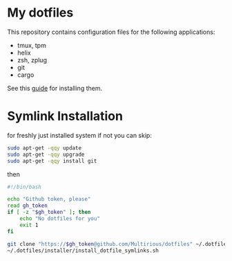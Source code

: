 # My dotfiles

This repository contains configuration files for the following applications:
- tmux, tpm
- helix
- zsh, zplug
- git
- cargo

See this [guide](apps_install_guide.md) for installing them.

# Symlink Installation
for freshly just installed system if not you can skip:
```sh
sudo apt-get -qqy update
sudo apt-get -qqy upgrade
sudo apt-get -qqy install git
```
then
```sh
#!/bin/bash

echo "Github token, please"
read gh_token
if [ -z "$gh_token" ]; then
    echo "No dotfiles for you"
    exit 1
fi

git clone "https://$gh_token@github.com/Multirious/dotfiles" ~/.dotfiles
~/.dotfiles/installer/install_dotfile_symlinks.sh
```
